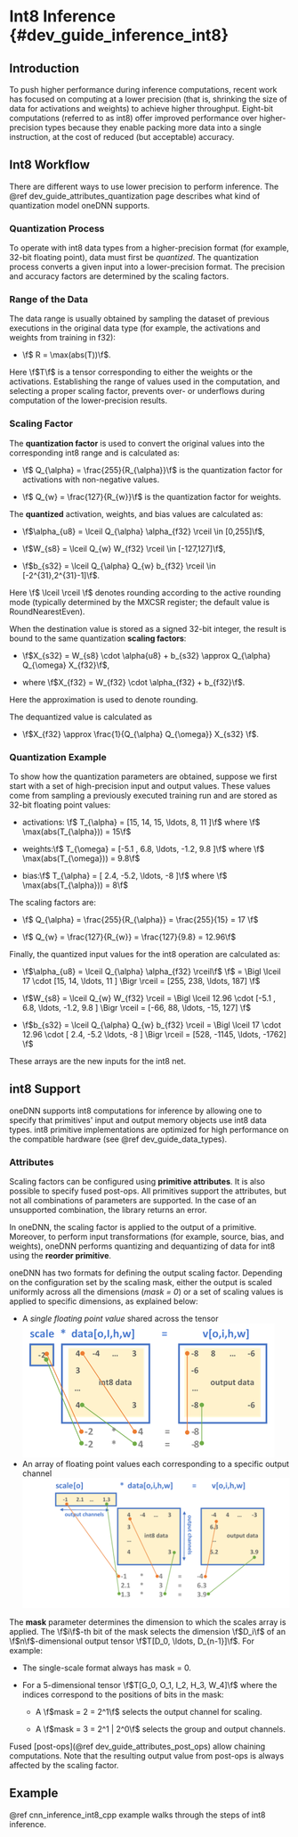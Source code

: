 Int8 Inference {#dev_guide_inference_int8}
==========================================

## Introduction

To push higher performance during inference computations, recent work has
focused on computing at a lower precision (that is, shrinking the size of data
for activations and weights) to achieve higher throughput. Eight-bit
computations (referred to as int8) offer improved performance over
higher-precision types because they enable packing more data into a single
instruction, at the cost of reduced (but acceptable) accuracy.

## Int8 Workflow

There are different ways to use lower precision to perform inference. The
@ref dev_guide_attributes_quantization page describes what kind of
quantization model oneDNN supports.

### Quantization Process
To operate with int8 data types from a higher-precision format (for example,
32-bit floating point), data must first be _quantized_. The quantization
process converts a given input into a lower-precision format. The precision and
accuracy factors are determined by the scaling factors.

### Range of the Data
The data range is usually obtained by sampling the dataset of previous
executions in the original data type (for example, the activations and weights
from training in f32):

+ \f$ R = \max(abs(T))\f$.

Here \f$T\f$ is a tensor corresponding to either the weights or the
activations. Establishing the range of values used in the computation, and
selecting a proper scaling factor, prevents over- or underflows during
computation of the lower-precision results.

### Scaling Factor
The **quantization factor** is used to convert the
original values into the corresponding int8 range and is calculated as:

+ \f$ Q_{\alpha} = \frac{255}{R_{\alpha}}\f$ is the
quantization factor for activations with non-negative values.

+ \f$ Q_{w} = \frac{127}{R_{w}}\f$ is the quantization factor for weights.

The **quantized** activation, weights, and bias values are calculated as:

+ \f$\alpha_{u8} = \lceil Q_{\alpha} \alpha_{f32} \rceil \in [0,255]\f$,

+ \f$W_{s8} = \lceil Q_{w} W_{f32} \rceil \in [-127,127]\f$,

+ \f$b_{s32} = \lceil Q_{\alpha} Q_{w} b_{f32} \rceil \in [-2^{31},2^{31}-1]\f$.

Here \f$ \lceil \rceil \f$ denotes rounding according to the active rounding
mode (typically determined by the MXCSR register; the default value is
RoundNearestEven).

When the destination value is stored as a signed 32-bit integer, the result is
bound to the same quantization **scaling factors**:

+ \f$X_{s32} = W_{s8} \cdot \alpha{u8} + b_{s32} \approx Q_{\alpha} Q_{\omega} X_{f32}\f$,

+ where \f$X_{f32} = W_{f32} \cdot \alpha_{f32} + b_{f32}\f$.

Here the approximation is used to denote rounding.

The dequantized value is calculated as

+ \f$X_{f32} \approx \frac{1}{Q_{\alpha} Q_{\omega}} X_{s32} \f$.

### Quantization Example
To show how the quantization parameters are obtained, suppose we first start
with a set of high-precision input and output values. These values come from
sampling a previously executed training run and are stored as 32-bit floating
point values:

+ activations: \f$ T_{\alpha} = [15, 14, 15, \ldots, 8, 11 ]\f$
  where \f$ \max(abs(T_{\alpha})) = 15\f$

+ weights:\f$ T_{\omega} = [-5.1 , 6.8, \ldots, -1.2, 9.8 ]\f$
  where \f$ \max(abs(T_{\omega})) = 9.8\f$

+ bias:\f$ T_{\alpha} = [ 2.4, -5.2, \ldots, -8 ]\f$
  where \f$ \max(abs(T_{\alpha})) = 8\f$

The scaling factors are:

+ \f$ Q_{\alpha} = \frac{255}{R_{\alpha}} = \frac{255}{15} = 17 \f$

+ \f$ Q_{w} = \frac{127}{R_{w}} = \frac{127}{9.8} = 12.96\f$

Finally, the quantized input values for the int8 operation are calculated as:

+ \f$\alpha_{u8} = \lceil Q_{\alpha} \alpha_{f32} \rceil\f$
   \f$ = \Bigl \lceil 17 \cdot [15, 14, \ldots, 11 ] \Bigr \rceil = [255, 238, \ldots, 187] \f$

+ \f$W_{s8} = \lceil Q_{w} W_{f32} \rceil
    = \Bigl \lceil 12.96 \cdot [-5.1 , 6.8, \ldots, -1.2, 9.8 ] \Bigr \rceil
    = [-66, 88, \ldots, -15, 127] \f$

+ \f$b_{s32} = \lceil Q_{\alpha} Q_{w} b_{f32} \rceil
    = \Bigl \lceil 17 \cdot 12.96 \cdot [ 2.4, -5.2 \ldots, -8 ] \Bigr \rceil
    = [528, -1145, \ldots, -1762] \f$

These arrays are the new inputs for the int8 net.

## int8 Support

oneDNN supports int8 computations for inference by allowing one to specify that
primitives' input and output memory objects use int8 data types. int8
primitive implementations are optimized for high performance on the compatible
hardware (see @ref dev_guide_data_types).

### Attributes

Scaling factors can be configured using **primitive attributes**. It is also
possible to specify fused post-ops. All primitives support the attributes, but
not all combinations of parameters are supported. In the case of an unsupported
combination, the library returns an error.

In oneDNN, the scaling factor is applied to the output of a primitive.
Moreover, to perform input transformations (for example, source, bias, and
weights), oneDNN performs quantizing and dequantizing of data for int8 using
the **reorder primitive**.

oneDNN has two formats for defining the output scaling factor. Depending
on the configuration set by the scaling mask, either the output is scaled
uniformly across all the dimensions (_mask = 0_) or a set of scaling values is
applied to specific dimensions, as explained below:

* A *single floating point value* shared across the tensor
![Single-value scaling format](./images/img_singlescalar.png)
* An array of floating point values each corresponding to a specific output
  channel ![Multi-value scaling format](./images/img_multiscalar.png)

The **mask** parameter determines the dimension to which the scales array is
applied. The \f$i\f$-th bit of the mask selects the dimension
\f$D_i\f$ of an \f$n\f$-dimensional output tensor \f$T[D_0, \ldots,
D_{n-1}]\f$. For example:

+ The single-scale format always has mask = 0.

+ For a 5-dimensional tensor \f$T[G_0, O_1, I_2, H_3, W_4]\f$ where the
  indices correspond to the positions of bits in the mask:

  + A \f$mask = 2 = 2^1\f$ selects the output channel for scaling.

  + A \f$mask = 3 = 2^1 | 2^0\f$ selects the group and output channels.

Fused [post-ops](@ref dev_guide_attributes_post_ops) allow chaining
computations. Note that the resulting output value from post-ops is always
affected by the scaling factor.

## Example

@ref cnn_inference_int8_cpp example walks through the steps of int8 inference.
